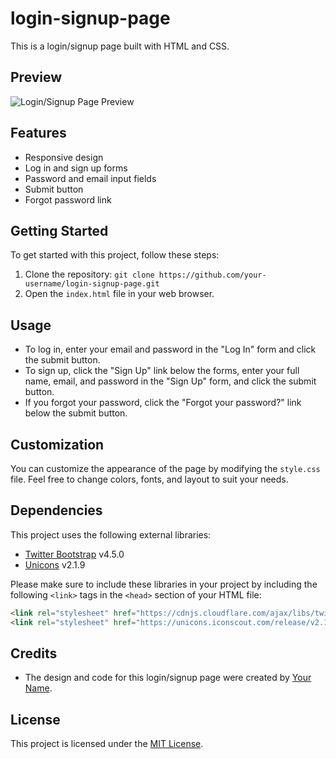 # login-signup-page

This is a login/signup page built with HTML and CSS.

## Preview

![Login/Signup Page Preview](Preview.png)

## Features

- Responsive design
- Log in and sign up forms
- Password and email input fields
- Submit button
- Forgot password link

## Getting Started

To get started with this project, follow these steps:

1. Clone the repository: `git clone https://github.com/your-username/login-signup-page.git`
2. Open the `index.html` file in your web browser.

## Usage

- To log in, enter your email and password in the "Log In" form and click the submit button.
- To sign up, click the "Sign Up" link below the forms, enter your full name, email, and password in the "Sign Up" form, and click the submit button.
- If you forgot your password, click the "Forgot your password?" link below the submit button.

## Customization

You can customize the appearance of the page by modifying the `style.css` file. Feel free to change colors, fonts, and layout to suit your needs.

## Dependencies

This project uses the following external libraries:

- [Twitter Bootstrap](https://getbootstrap.com/) v4.5.0
- [Unicons](https://iconscout.com/unicons) v2.1.9

Please make sure to include these libraries in your project by including the following `<link>` tags in the `<head>` section of your HTML file:

```html
<link rel="stylesheet" href="https://cdnjs.cloudflare.com/ajax/libs/twitter-bootstrap/4.5.0/css/bootstrap.min.css">
<link rel="stylesheet" href="https://unicons.iconscout.com/release/v2.1.9/css/unicons.css">
```

## Credits

- The design and code for this login/signup page were created by [Your Name](https://github.com/your-username).

## License

This project is licensed under the [MIT License](LICENSE).
